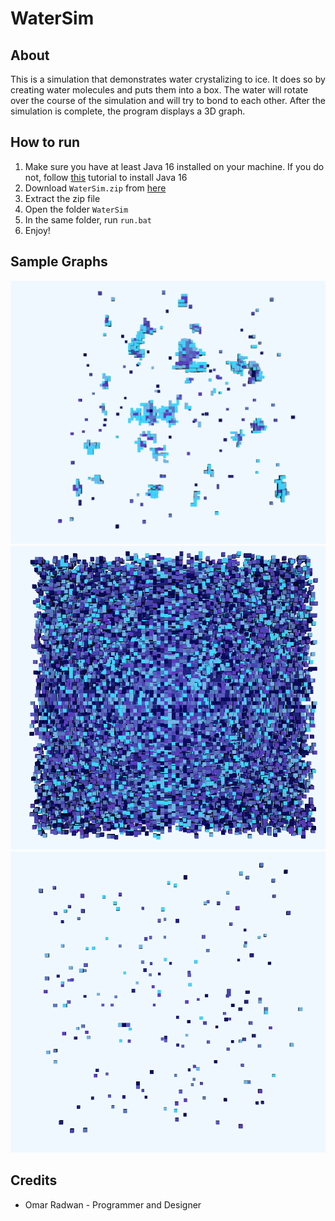 # WaterSim
## About
This is a simulation that demonstrates water crystalizing to ice. It does so by creating water molecules and puts them into a box. The water will rotate over the course of the simulation and will try to bond to each other. After the simulation is complete, the program displays a 3D graph.
## How to run
1. Make sure you have at least Java 16 installed on your machine. If you do not, follow [this](https://studyopedia.com/java/install-java-jdk-16-windows-10/) tutorial to install Java 16
0. Download ```WaterSim.zip``` from [here](https://github.com/omarr321/WaterSim/releases/2.0.0)
0. Extract the zip file
0. Open the folder ```WaterSim```
0. In the same folder, run ```run.bat```
0. Enjoy!
## Sample Graphs
![Sample Graph 1](https://github.com/omarr321/WaterSim/blob/master/images/graph_one.png)
![Sample Graph 2](https://github.com/omarr321/WaterSim/blob/master/images/graph_two.png)
![Sample Graph 3](https://github.com/omarr321/WaterSim/blob/master/images/graph_three.png)
## Credits
* Omar Radwan - Programmer and Designer
